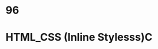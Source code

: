 # 96
# HTML_CSS (Inline Stylesss)C
<p style="color: blue; font_size: 28 px;"< styled paragraph<//A>

